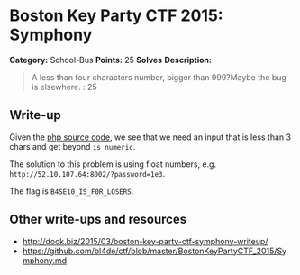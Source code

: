 # Boston Key Party CTF 2015: Symphony

**Category:** School-Bus
**Points:** 25
**Solves** 
**Description:**

> A less than four characters number, bigger than 999?Maybe the bug is elsewhere. : 25

## Write-up

Given the [php source code](./52.10.107.64\:8002/index.txt), we see that we need an input that is less than 3 chars and get beyond `is_numeric`.

The solution to this problem is using float numbers, e.g. `http://52.10.107.64:8002/?password=1e3`.

The flag is `B4SE10_IS_F0R_LOSERS`.

## Other write-ups and resources

* <http://dook.biz/2015/03/boston-key-party-ctf-symphony-writeup/>
* <https://github.com/bl4de/ctf/blob/master/BostonKeyPartyCTF_2015/Symphony.md>
